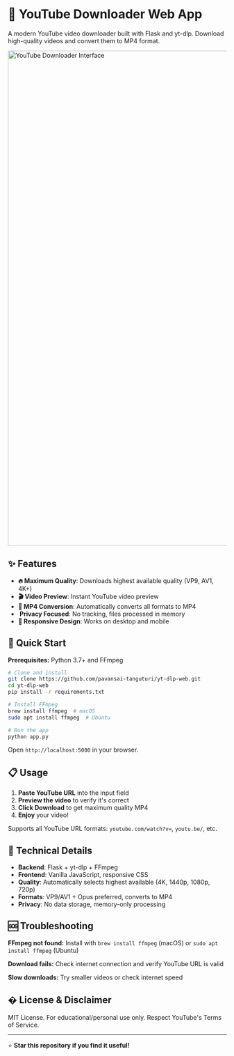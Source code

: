 # 🎥 YouTube Downloader Web App

A modern YouTube video downloader built with Flask and yt-dlp. Download high-quality videos and convert them to MP4 format.

<img width="1792" height="1137" alt="YouTube Downloader Interface" src="https://github.com/user-attachments/assets/a0c8af9b-65de-4304-9f9c-14b242351eeb" />

## ✨ Features

- **🔥 Maximum Quality**: Downloads highest available quality (VP9, AV1, 4K+)
- **🎬 Video Preview**: Instant YouTube video preview 
- **🔄 MP4 Conversion**: Automatically converts all formats to MP4
- **️ Privacy Focused**: No tracking, files processed in memory
- **📱 Responsive Design**: Works on desktop and mobile

## 🚀 Quick Start

**Prerequisites:** Python 3.7+ and FFmpeg

```bash
# Clone and install
git clone https://github.com/pavansai-tanguturi/yt-dlp-web.git
cd yt-dlp-web
pip install -r requirements.txt

# Install FFmpeg
brew install ffmpeg  # macOS
sudo apt install ffmpeg  # Ubuntu

# Run the app
python app.py
```

Open `http://localhost:5000` in your browser.

## 📋 Usage

1. **Paste YouTube URL** into the input field
2. **Preview the video** to verify it's correct
3. **Click Download** to get maximum quality MP4
4. **Enjoy** your video!

Supports all YouTube URL formats: `youtube.com/watch?v=`, `youtu.be/`, etc.

## 🔧 Technical Details

- **Backend**: Flask + yt-dlp + FFmpeg
- **Frontend**: Vanilla JavaScript, responsive CSS
- **Quality**: Automatically selects highest available (4K, 1440p, 1080p, 720p)
- **Formats**: VP9/AV1 + Opus preferred, converts to MP4
- **Privacy**: No data storage, memory-only processing

## 🆘 Troubleshooting

**FFmpeg not found:** Install with `brew install ffmpeg` (macOS) or `sudo apt install ffmpeg` (Ubuntu)

**Download fails:** Check internet connection and verify YouTube URL is valid

**Slow downloads:** Try smaller videos or check internet speed

## � License & Disclaimer

MIT License. For educational/personal use only. Respect YouTube's Terms of Service.

---

⭐ **Star this repository if you find it useful!**

